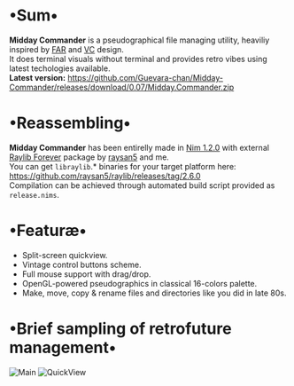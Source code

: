 # •Sum•
__Midday Commander__ is a pseudographical file managing utility, heaviliy inspired by [FAR](https://github.com/FarGroup/FarManager) and [VC](https://web.archive.org/web/20070929061041/http://www.egner-online.de/vc/en/intro.shtml) design.  
It does terminal visuals without terminal and provides retro vibes using latest techologies available.  
__Latest version:__ https://github.com/Guevara-chan/Midday-Commander/releases/download/0.07/Midday.Commander.zip

# •Reassembling•
__Midday Commander__ has been entirelly made in [Nim 1.2.0](https://nim-lang.org) with external [Raylib Forever](https://github.com/Guevara-chan/Raylib-Forever) package by [raysan5](https://github.com/raysan5) and me.  
You can get `libraylib`.* binaries for your target platform here: https://github.com/raysan5/raylib/releases/tag/2.6.0  
Compilation can be achieved through automated build script provided as `release.nims`.

# •Featuræ•
* Split-screen quickview.
* Vintage control buttons scheme.
* Full mouse support with drag/drop.
* OpenGL-powered pseudographics in classical 16-colors palette.
* Make, move, copy & rename files and directories like you did in late 80s.

# •Brief sampling of retrofuture management•
![Main](https://user-images.githubusercontent.com/8768470/79723245-16871400-82ee-11ea-8333-6add94eda3aa.png)
![QuickView](https://user-images.githubusercontent.com/8768470/80788757-a8b2d600-8b92-11ea-94df-af0d49168e74.png)
